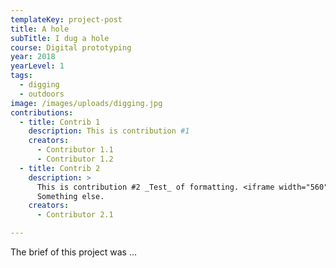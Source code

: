 ```yaml
---
templateKey: project-post
title: A hole
subTitle: I dug a hole
course: Digital prototyping
year: 2018
yearLevel: 1
tags:
  - digging
  - outdoors
image: /images/uploads/digging.jpg
contributions:
  - title: Contrib 1
    description: This is contribution #1
    creators:
      - Contributor 1.1
      - Contributor 1.2
  - title: Contrib 2
    description: >
      This is contribution #2 _Test_ of formatting. <iframe width="560" height="315" src="https://www.youtube.com/embed/y4eOe1xLCvQ" frameborder="0" allow="autoplay; encrypted-media" allowfullscreen></iframe>
      Something else.
    creators:
      - Contributor 2.1

---
```


The brief of this project was ...
